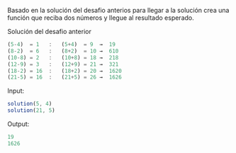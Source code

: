 Basado en la solución del desafio anterios para llegar a la solución crea una función que reciba dos números y llegue al resultado esperado.

Solución del desafio anterior

```js
(5-4)  = 1   :   (5+4)  = 9  →  19
(8-2)  = 6   :   (8+2)  = 10 →  610
(10-8) = 2   :   (10+8) = 18 →  218
(12-9) = 3   :   (12+9) = 21 →  321
(18-2) = 16  :   (18+2) = 20 →  1620
(21-5) = 16  :   (21+5) = 26 →  1626
```
Input:

```js
solution(5, 4)
solution(21, 5)

```

Output:

```js
19
1626
```